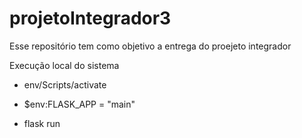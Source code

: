 # projetoIntegrador3
Esse repositório tem como objetivo a entrega do proejeto integrador

Execução local do sistema

- env/Scripts/activate

- $env:FLASK_APP = "main"

- flask run